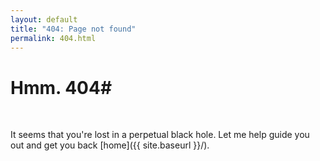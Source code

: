 ```yaml
---
layout: default
title: "404: Page not found"
permalink: 404.html
---
```


# Hmm. 404#
<br/>


It seems that you're lost in a perpetual black hole. Let me help guide you out and get you back [home]({{ site.baseurl }}/).
